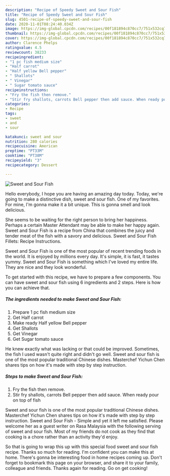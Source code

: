 ```yaml
---
description: "Recipe of Speedy Sweet and Sour Fish"
title: "Recipe of Speedy Sweet and Sour Fish"
slug: 4501-recipe-of-speedy-sweet-and-sour-fish
date: 2020-11-01T08:24:40.034Z
image: https://img-global.cpcdn.com/recipes/00f181894c870cc7/751x532cq70/sweet-and-sour-fish-recipe-main-photo.jpg
thumbnail: https://img-global.cpcdn.com/recipes/00f181894c870cc7/751x532cq70/sweet-and-sour-fish-recipe-main-photo.jpg
cover: https://img-global.cpcdn.com/recipes/00f181894c870cc7/751x532cq70/sweet-and-sour-fish-recipe-main-photo.jpg
author: Clarence Phelps
ratingvalue: 4.5
reviewcount: 38233
recipeingredient:
- "1 pc fish medium size"
- "Half carrot"
- "Half yellow Bell pepper"
- " Shallots"
- " Vinegar"
- " Sugar tomato sauce"
recipeinstructions:
- "Fry the fish then remove."
- "Stir fry shallots, carrots Bell pepper then add sauce. When ready pour on top of fish"
categories:
- Recipe
tags:
- sweet
- and
- sour

katakunci: sweet and sour 
nutrition: 280 calories
recipecuisine: American
preptime: "PT33M"
cooktime: "PT38M"
recipeyield: "3"
recipecategory: Dessert

---
```



![Sweet and Sour Fish](https://img-global.cpcdn.com/recipes/00f181894c870cc7/751x532cq70/sweet-and-sour-fish-recipe-main-photo.jpg)

Hello everybody, I hope you are having an amazing day today. Today, we're going to make a distinctive dish, sweet and sour fish. One of my favorites. For mine, I'm gonna make it a bit unique. This is gonna smell and look delicious.

She seems to be waiting for the right person to bring her happiness. Perhaps a certain Master Attendant may be able to make her happy again. Sweet and Sour Fish is a recipe from China that combines the juicy and tender meat of the fish with a savory and delicious. Sweet and Sour Fish Fillets: Recipe Instructions.

Sweet and Sour Fish is one of the most popular of recent trending foods in the world. It is enjoyed by millions every day. It's simple, it is fast, it tastes yummy. Sweet and Sour Fish is something which I've loved my entire life. They are nice and they look wonderful.


To get started with this recipe, we have to prepare a few components. You can have sweet and sour fish using 6 ingredients and 2 steps. Here is how you can achieve that.

<!--inarticleads1-->

##### The ingredients needed to make Sweet and Sour Fish:

1. Prepare 1 pc fish medium size
1. Get Half carrot
1. Make ready Half yellow Bell pepper
1. Get  Shallots
1. Get  Vinegar
1. Get  Sugar tomato sauce


He knew exactly what was lacking or that could be improved. Sometimes, the fish I used wasn&#39;t quite right and didn&#39;t go well. Sweet and sour fish is one of the most popular traditional Chinese dishes. Masterchef Yichun Chen shares tips on how it&#39;s made with step by step instruction. 

<!--inarticleads2-->

##### Steps to make Sweet and Sour Fish:

1. Fry the fish then remove.
1. Stir fry shallots, carrots Bell pepper then add sauce. When ready pour on top of fish


Sweet and sour fish is one of the most popular traditional Chinese dishes. Masterchef Yichun Chen shares tips on how it&#39;s made with step by step instruction. Sweet and Sour Fish - Simple and yet it left me satisfied. Please welcome her as a guest writer on Rasa Malaysia with the following serving of sweet and sour fish. Most of my friends do not cook as they find that cooking is a chore rather than an activity they&#39;d enjoy. 

So that is going to wrap this up with this special food sweet and sour fish recipe. Thanks so much for reading. I'm confident you can make this at home. There's gonna be interesting food in home recipes coming up. Don't forget to bookmark this page on your browser, and share it to your family, colleague and friends. Thanks again for reading. Go on get cooking!
